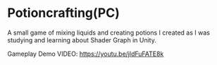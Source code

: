 # Potioncrafting(PC)
A small game of mixing liquids and creating potions I created as I was studying and learning about Shader Graph in Unity.

Gameplay Demo VIDEO: https://youtu.be/jldFuFATE8k
